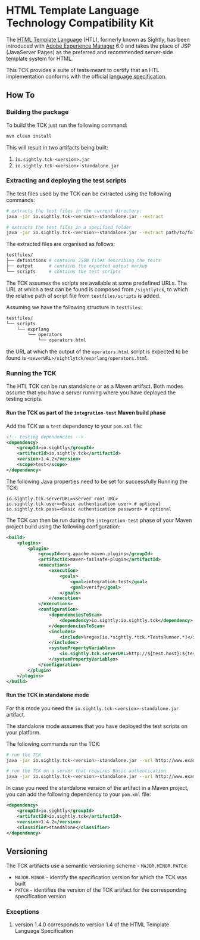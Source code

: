 HTML Template Language Technology Compatibility Kit
====
The [HTML Template Language](https://docs.adobe.com/docs/en/htl.html "Introduction to the HTML Template Language") (HTL), formerly known as Sightly, has been introduced with [Adobe Experience Manager](http://www.adobe.com/solutions/web-experience-management.html) 6.0 and takes the place of JSP (JavaServer Pages) as the preferred and recommended server-side template system for HTML.

This TCK provides a suite of tests meant to certify that an HTL implementation conforms with the official [language specification](https://github.com/adobe/htl-spec).

## How To

### Building the package
To build the TCK just run the following command:

```bash
mvn clean install
```

This will result in two artifacts being built:

1. `io.sightly.tck-<version>.jar`
2. `io.sightly.tck-<version>-standalone.jar`

### Extracting and deploying the test scripts
The test files used by the TCK can be extracted using the following commands:

```bash
# extracts the test files in the current directory:
java -jar io.sightly.tck-<version>-standalone.jar --extract 

# extracts the test files in a specified folder
java -jar io.sightly.tck-<version>-standalone.jar --extract path/to/folder
```

The extracted files are organised as follows:

```bash
testfiles/
├── definitions # contains JSON files describing the tests
├── output      # contains the expected output markup
└── scripts     # contains the test scripts
```

The TCK assumes the scripts are available at some predefined URLs. The URL at which a test can be found is composed from `/sightlytck`, to which the relative path of script file from `testfiles/scripts` is added.

Assuming we have the following structure in `testfiles`:

```bash
testfiles/
└── scripts
    └── exprlang
        └── operators
            └── operators.html
```

the URL at which the output of the `operators.html` script is expected to be found is `<severURL>/sightlytck/exprlang/operators.html`.

### Running the TCK
The HTL TCK can be run standalone or as a Maven artifact. Both modes assume that you have a server running where you have deployed the testing scripts.

#### Run the TCK as part of the `integration-test` Maven build phase
Add the TCK as a `test` dependency to your `pom.xml` file:

```xml
<!-- testing dependencies -->
<dependency>
    <groupId>io.sightly</groupId>
    <artifactId>io.sightly.tck</artifactId>
    <version>1.4.2</version>
    <scope>test</scope>
</dependency>
```

The following Java properties need to be set for successfully Running the TCK:
```
io.sightly.tck.serverURL=<server root URL>
io.sightly.tck.user=<Basic authentication user> # optional
io.sightly.tck.pass=<Basic authentication password> # optional
```


The TCK can then be run during the `integration-test` phase of your Maven project build using the following configuration:

```xml
<build>
    <plugins>
        <plugin>
            <groupId>org.apache.maven.plugins</groupId>
            <artifactId>maven-failsafe-plugin</artifactId>
            <executions>
                <execution>
                    <goals>
                        <goal>integration-test</goal>
                        <goal>verify</goal>
                    </goals>
                </execution>
            </executions>
            <configuration>
                <dependenciesToScan>
                    <dependency>io.sightly:io.sightly.tck</dependency>
                </dependenciesToScan>
                <includes>
                    <include>%regex[io.*sightly.*tck.*TestsRunner.*]</include>
                </includes>
                <systemPropertyVariables>
                    <io.sightly.tck.serverURL>http://${test.host}:${test.host.port}</io.sightly.tck.serverURL>
                </systemPropertyVariables>
            </configuration>
        </plugin>
    </plugins>
</build>
```


#### Run the TCK in standalone mode
For this mode you need the `io.sightly.tck-<version>-standalone.jar` artifact.

The standalone mode assumes that you have deployed the test scripts on your platform.

The following commands run the TCK:

```bash
# run the TCK
java -jar io.sightly.tck-<version>-standalone.jar --url http://www.example.com

# run the TCK on a server that requires Basic authentication
java -jar io.sightly.tck-<version>-standalone.jar --url http://www.example.com --authUser user --authPass pass
```
In case you need the standalone version of the artifact in a Maven project, you can add the following dependency
to your `pom.xml` file:
```xml
<dependency>
    <groupId>io.sightly</groupId>
    <artifactId>io.sightly.tck</artifactId>
    <version>1.4.2</version>
    <classifier>standalone</classifier>
</dependency>
```

## Versioning
The TCK artifacts use a semantic versioning scheme - `MAJOR.MINOR.PATCH`:

* `MAJOR.MINOR` - identify the specification version for which the TCK was built
* `PATCH` - identifies the version of the TCK artifact for the corresponding specification version

### Exceptions
1. version 1.4.0 corresponds to version 1.4 of the HTML Template Language Specification
